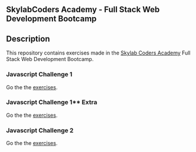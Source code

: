 ## SkylabCoders Academy - Full Stack Web Development Bootcamp ##

## Description ##

This repository contains exercises made in the [Skylab Coders Academy](http://www.skylabcoders.com/es/)
Full Stack Web Development Bootcamp.


### Javascript Challenge 1

Go the the [exercises](https://github.com/MarioTerron/javascript-exercises/tree/master/01-first-steps).


### Javascript Challenge 1** Extra

Go the the [exercises](https://github.com/MarioTerron/javascript-exercises/tree/master/02-more-steps).


### Javascript Challenge 2

Go the the [exercises](https://github.com/MarioTerron/javascript-exercises/tree/master/06-extra-exercises).
